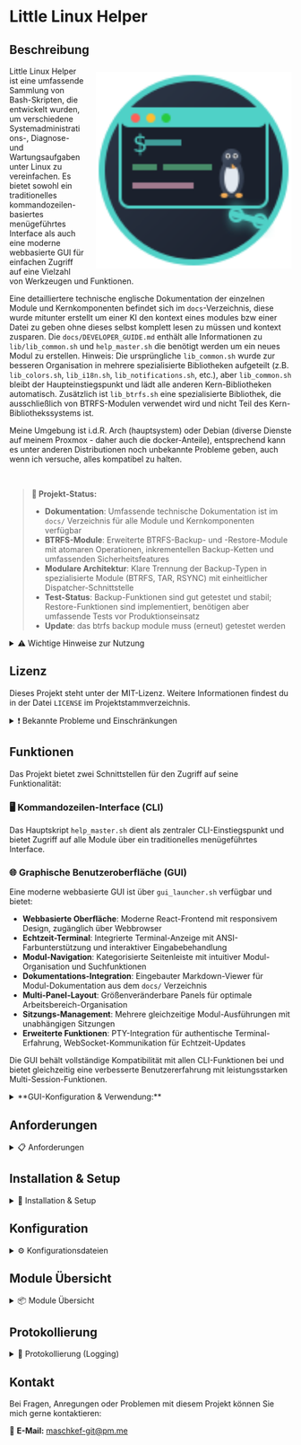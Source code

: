 # Little Linux Helper

## Beschreibung

<img src="gui/web/public/favicon.svg" alt="Little Linux Helper" width="350" height="350" align="right" style="margin-left: 20px; margin-top: 10px;">

Little Linux Helper ist eine umfassende Sammlung von Bash-Skripten, die entwickelt wurden, um verschiedene Systemadministrations-, Diagnose- und Wartungsaufgaben unter Linux zu vereinfachen. Es bietet sowohl ein traditionelles kommandozeilen-basiertes menügeführtes Interface als auch eine moderne webbasierte GUI für einfachen Zugriff auf eine Vielzahl von Werkzeugen und Funktionen.

Eine detailliertere technische englische Dokumentation der einzelnen Module und Kernkomponenten befindet sich im `docs`-Verzeichnis, 
diese wurde mitunter erstellt um einer KI den kontext eines modules bzw einer Datei zu geben ohne dieses selbst komplett lesen zu müssen und kontext zusparen.
Die `docs/DEVELOPER_GUIDE.md` enthält alle Informationen zu `lib/lib_common.sh` und `help_master.sh` die benötigt werden um ein neues Modul zu erstellen. 
Hinweis: Die ursprüngliche `lib_common.sh` wurde zur besseren Organisation in mehrere spezialisierte Bibliotheken aufgeteilt (z.B. `lib_colors.sh`, `lib_i18n.sh`, `lib_notifications.sh`, etc.), aber `lib_common.sh` bleibt der Haupteinstiegspunkt und lädt alle anderen Kern-Bibliotheken automatisch. Zusätzlich ist `lib_btrfs.sh` eine spezialisierte Bibliothek, die ausschließlich von BTRFS-Modulen verwendet wird und nicht Teil des Kern-Bibliothekssystems ist.

Meine Umgebung ist i.d.R. Arch (hauptsystem) oder Debian (diverse Dienste auf meinem Proxmox - daher auch die docker-Anteile), entsprechend kann es unter anderen Distributionen noch unbekannte Probleme geben, auch wenn ich versuche, alles kompatibel zu halten.

<br clear="right">

> **🎯 Projekt-Status:**
> - **Dokumentation**: Umfassende technische Dokumentation ist im `docs/` Verzeichnis für alle Module und Kernkomponenten verfügbar
> - **BTRFS-Module**: Erweiterte BTRFS-Backup- und -Restore-Module mit atomaren Operationen, inkrementellen Backup-Ketten und umfassenden Sicherheitsfeatures
> - **Modulare Architektur**: Klare Trennung der Backup-Typen in spezialisierte Module (BTRFS, TAR, RSYNC) mit einheitlicher Dispatcher-Schnittstelle
> - **Test-Status**: Backup-Funktionen sind gut getestet und stabil; Restore-Funktionen sind implementiert, benötigen aber umfassende Tests vor Produktionseinsatz
> - **Update**: das btrfs backup module muss (erneut) getestet werden

<details>
<summary>⚠️ Wichtige Hinweise zur Nutzung</summary>

**Bitte beachte die folgenden Punkte sorgfältig, bevor du die Skripte aus diesem Repository verwendest:**

* **Kein professioneller Programmierer:** Ich bin eigentlich kein Programmierer. Diese Skripte sind als Hobbyprojekt und zum Vereinfachen entstanden. Sie können daher suboptimale Lösungsansätze, Fehler oder ineffiziente Herangehensweisen enthalten.
* **Nutzung auf eigene Gefahr:** Die Verwendung der hier bereitgestellten Skripte erfolgt ausschließlich auf eigene Gefahr. Ich übernehme keinerlei Verantwortung oder Haftung für mögliche Datenverluste, Systeminstabilitäten, Schäden an Hard- oder Software oder jegliche andere direkte oder indirekte Konsequenzen, die aus der Nutzung dieser Skripte resultieren könnten. Es wird dringend empfohlen, vor der Ausführung kritischer Operationen stets Backups deiner wichtigen Daten und deines Systems anzulegen.
* **KI-generierte Inhalte:** Ein erheblicher Teil der Skripte und der begleitenden Dokumentation wurde unter Zuhilfenahme von Künstlicher Intelligenz (KI) erstellt. Obwohl ich mich bemüht habe, die Funktionalität zu testen und die Informationen zu überprüfen, können die Skripte Fehler, unvorhergesehenes Verhalten oder logische Mängel enthalten, die auf den KI-Generierungsprozess zurückzuführen sind. Sei dir dieses Umstands bewusst und überprüfe den Code kritisch, bevor du ihn einsetzt, insbesondere in produktiven oder sensiblen Umgebungen.

</details>

## Lizenz

Dieses Projekt steht unter der MIT-Lizenz. Weitere Informationen findest du in der Datei `LICENSE` im Projektstammverzeichnis.

<details>
<summary>❗ Bekannte Probleme und Einschränkungen</summary>

Hier ist eine Liste von bekannten Problemen, Einschränkungen oder Verhaltensweisen, die dir bei der Nutzung der Skripte auffallen könnten.

* **Systemkompatibilität:**
    * Hauptsächliche Testumgebung: Arch Linux (Hauptsystem) und Debian (Proxmox-Services)
    * Andere Distributionen können unbekannte Kompatibilitätsprobleme haben, obwohl die Skripte für breite Kompatibilität entwickelt wurden
    * Einige Features erfordern spezifische Paketmanager oder Systemtools

* **Erweiterte Log-Analyse (`scripts/advanced_log_analyzer.py`):**
    * Bekannte Einschränkungen bezüglich Log-Format-Erkennung und Zeichenkodierung
    * Komplexe reguläre Ausdrücke können nicht alle Log-Varianten handhaben
    * Siehe `docs/advanced_log_analyzer.md` für detaillierte Einschränkungen und Nutzungshinweise

* **Modul-spezifische Einschränkungen:**
    * **BTRFS-Operationen**: Erfordert BTRFS-Dateisystem und entsprechende Berechtigungen
    * **Docker-Security**: Scan-Tiefe und -Genauigkeit hängen von der Komplexität der Compose-Dateien ab
    * **Hardware-Monitoring**: Temperatursensoren erfordern `lm-sensors` und entsprechende Hardware-Unterstützung

</details>

## Funktionen

Das Projekt bietet zwei Schnittstellen für den Zugriff auf seine Funktionalität:

### 🖥️ **Kommandozeilen-Interface (CLI)**
Das Hauptskript `help_master.sh` dient als zentraler CLI-Einstiegspunkt und bietet Zugriff auf alle Module über ein traditionelles menügeführtes Interface.

### 🌐 **Graphische Benutzeroberfläche (GUI)**
Eine moderne webbasierte GUI ist über `gui_launcher.sh` verfügbar und bietet:
- **Webbasierte Oberfläche**: Moderne React-Frontend mit responsivem Design, zugänglich über Webbrowser
- **Echtzeit-Terminal**: Integrierte Terminal-Anzeige mit ANSI-Farbunterstützung und interaktiver Eingabebehandlung
- **Modul-Navigation**: Kategorisierte Seitenleiste mit intuitiver Modul-Organisation und Suchfunktionen
- **Dokumentations-Integration**: Eingebauter Markdown-Viewer für Modul-Dokumentation aus dem `docs/` Verzeichnis
- **Multi-Panel-Layout**: Größenveränderbare Panels für optimale Arbeitsbereich-Organisation
- **Sitzungs-Management**: Mehrere gleichzeitige Modul-Ausführungen mit unabhängigen Sitzungen
- **Erweiterte Funktionen**: PTY-Integration für authentische Terminal-Erfahrung, WebSocket-Kommunikation für Echtzeit-Updates

Die GUI behält vollständige Kompatibilität mit allen CLI-Funktionen bei und bietet gleichzeitig eine verbesserte Benutzererfahrung mit leistungsstarken Multi-Session-Funktionen.

<details>

<summary>**GUI-Konfiguration & Verwendung:**</summary>
```bash
# GUI-Launcher (Empfohlen):
./gui_launcher.sh              # Standard: sicherer localhost
./gui_launcher.sh -n           # Netzwerkzugriff aktivieren (-n Kurzform)
./gui_launcher.sh -p 8080      # Benutzerdefinierten Port (Kurzform)
./gui_launcher.sh --port 8080  # Benutzerdefinierten Port (Langform)
./gui_launcher.sh -n -p 80     # Netzwerkzugriff auf benutzerdefiniertem Port
./gui_launcher.sh -b -n        # Erstellen und mit Netzwerkzugriff ausführen
./gui_launcher.sh -h           # Umfassende Hilfe

# Benutzerdefinierte Konfiguration via config/general.conf:
CFG_LH_GUI_PORT="3000"        # Standard-Port setzen
CFG_LH_GUI_HOST="localhost"   # Bindung setzen (localhost/0.0.0.0)

# Direkte Binary-Ausführung:
./little-linux-helper-gui -p 8080             # Benutzerdefinierten Port (Kurzform)
./little-linux-helper-gui --port 8080         # Benutzerdefinierten Port (Langform)
./little-linux-helper-gui -n                  # Netzwerkzugriff aktivieren (-n Kurzform)
./little-linux-helper-gui --network -p 80     # Netzwerkzugriff auf Port 80
./little-linux-helper-gui -h                  # Nutzungsinformationen anzeigen (Kurzform)
./little-linux-helper-gui --help              # Nutzungsinformationen anzeigen (Langform)
```

Die GUI behält vollständige Kompatibilität mit allen CLI-Funktionen bei und bietet gleichzeitig eine verbesserte Benutzererfahrung mit leistungsstarken Multi-Session-Funktionen.

</details>

---

Beide Schnittstellen bieten Zugriff auf folgende Module:

<details>
<summary>🔄 Wiederherstellung & Neustarts (<code>mod_restarts.sh</code>)</summary>

* Neustart des Login-Managers (Display Manager).
* Neustart des Sound-Systems (PipeWire, PulseAudio, ALSA).
* Neustart der Desktop-Umgebung (KDE, GNOME, XFCE, Cinnamon, MATE, LXDE, LXQt).
* Neustart von Netzwerkdiensten (NetworkManager, systemd-networkd, dhcpcd, systemd-resolved).

</details>

<details>
<summary>💾 Backup & Wiederherstellung</summary>

* **Einheitlicher Backup-Dispatcher** (`modules/backup/mod_backup.sh`):
    * Zentrale Dispatcher-Schnittstelle für alle Backup-Typen
    * Gemeinsame Konfigurationsverwaltung und Status-Berichterstattung für alle Backup-Methoden
    * Umfassende Status-Übersicht für BTRFS-, TAR- und RSYNC-Backups

* **BTRFS Snapshot Backup & Restore** (`modules/backup/mod_btrfs_backup.sh`, `modules/backup/mod_btrfs_restore.sh`):
    * **Erweiterte Features**: Atomare Backup-Operationen, received_uuid-Schutz, inkrementelle Kettenvalidierung
    * **Erweiterte BTRFS-Bibliothek** (`lib/lib_btrfs.sh`): Spezialisierte Bibliothek, die kritische BTRFS-Limitationen mit echten atomaren Mustern löst
    * **Dynamische Subvolume-Unterstützung**: Erkennt automatisch BTRFS-Subvolumes aus der Systemkonfiguration (`/etc/fstab`, `/proc/mounts`) und unterstützt manuelle Konfiguration für `@`, `@home`, `@var`, `@opt` und andere @-prefixierte Subvolumes mit optionaler Quellbewahrung
    * **Inkrementelle Backups**: Intelligente Parent-Erkennung, automatisches Fallback und umfassende Ketten-Integritätsvalidierung
    * **Restore-Funktionen**: Vollständige Systemwiederherstellung, individuelle Subvolume-Wiederherstellung, Ordner-Level-Wiederherstellung und Bootloader-Integration *(Hinweis: Restore-Funktionen sind implementiert, benötigen aber umfassende Tests)*
    * **Sicherheitsfeatures**: Live-Umgebungs-Erkennung, Dateisystem-Gesundheitsprüfung, Rollback-Funktionen und Dry-Run-Unterstützung
    * **Detaillierte Dokumentation**: Siehe `docs/mod_btrfs_backup.md`, `docs/mod_btrfs_restore.md` und `docs/lib_btrfs.md`

* **TAR Archiv Backup & Restore** (`modules/backup/mod_backup_tar.sh`, `modules/backup/mod_restore_tar.sh`):
    * **Flexible Backup-Optionen**: Nur Home, Systemkonfiguration, vollständiges System oder benutzerdefinierte Verzeichnisauswahl
    * **Intelligente Ausschlüsse**: Eingebaute System-Ausschlüsse, benutzer-konfigurierbare Muster und interaktive Ausschluss-Verwaltung
    * **Archiv-Verwaltung**: Komprimierte `.tar.gz` Archive mit automatischer Bereinigung und Aufbewahrungsrichtlinien
    * **Sichere Wiederherstellung**: Mehrere Zieloptionen mit Sicherheitswarnungen und Bestätigungsabfragen
    * **Dokumentation**: Siehe `docs/mod_backup_tar.md` und `docs/mod_restore_tar.md`

* **RSYNC Inkrementelle Backup & Restore** (`modules/backup/mod_backup_rsync.sh`, `modules/backup/mod_restore_rsync.sh`):
    * **Inkrementelle Intelligenz**: Speicher-effiziente Backups mit Hardlink-Optimierung über `--link-dest`
    * **Backup-Typen**: Vollbackups und inkrementelle Backups mit automatischer Parent-Erkennung
    * **Erweiterte Optionen**: Umfassende RSYNC-Konfiguration mit atomaren Operationen und Fortschrittsüberwachung
    * **Flexible Wiederherstellung**: Echtzeit-Fortschrittsüberwachung und vollständige Verzeichnisbaum-Wiederherstellung
    * **Dokumentation**: Siehe `docs/mod_backup_rsync.md` und `docs/mod_restore_rsync.md`

</details>

<details>
<summary>💻 Systemdiagnose & Analyse</summary>

* **Systeminformationen anzeigen (`mod_system_info.sh`)**:
    * Anzeige von Betriebssystem- und Kernel-Details.
    * CPU-Informationen.
    * RAM-Auslastung und Speicherstatistik.
    * Auflistung von PCI- und USB-Geräten.
    * Festplattenübersicht (Blockgeräte, Dateisysteme, Mountpunkte).
    * Anzeige der Top-Prozesse nach CPU- und Speicherauslastung.
    * Netzwerkkonfiguration (Schnittstellen, Routen, aktive Verbindungen, Hostname, DNS).
    * Temperaturen und Sensorwerte (erfordert `lm-sensors`).
* **Festplatten-Werkzeuge (`mod_disk.sh`)**:
    * Anzeige eingebundener Laufwerke und Blockgeräte.
    * Auslesen von S.M.A.R.T.-Werten (erfordert `smartmontools`).
    * Prüfung von Dateizugriffen auf Ordner (erfordert `lsof`).
    * Analyse der Festplattenbelegung (mit `df` und optional `ncdu`).
    * Testen der Festplattengeschwindigkeit (erfordert `hdparm`).
    * Überprüfung des Dateisystems (erfordert `fsck`).
    * Prüfung des Festplatten-Gesundheitsstatus (erfordert `smartmontools`).
    * Anzeige der größten Dateien in einem Verzeichnis.
* **Log-Analyse Werkzeuge (`mod_logs.sh`)**:
    * Anzeige von Logs der letzten X Minuten (aktueller und vorheriger Boot, erfordert ggf. `journalctl`).
    * Logs eines bestimmten systemd-Dienstes anzeigen (erfordert `journalctl`).
    * Xorg-Logs anzeigen.
    * dmesg-Ausgabe anzeigen und filtern.
    * Paketmanager-Logs anzeigen (unterstützt pacman, apt, dnf, yay).
    * **Erweiterte Log-Analyse (`scripts/advanced_log_analyzer.py`)**:
        * Führt eine detailliertere Analyse von Logdateien durch (benötigt Python 3, typischerweise als `python3`-Kommando).
        * Unterstützt Formate wie Syslog, Journald (Text-Export) und Apache (Common/Combined), inklusive automatischer Formaterkennung.
        * Zeigt allgemeine Statistiken (Gesamtzahl Einträge, Fehleranzahl, Fehlerrate).
        * Listet häufige Fehlermeldungen oder Fehler-Statuscodes.
        * Analysiert die zeitliche Verteilung von Logeinträgen (z.B. pro Stunde).
        * Identifiziert Top-Quellen (Programme/Dienste bei Syslog, IP-Adressen bei Apache).
        * Bietet Optionen zur Anpassung der Ausgabe (z.B. Anzahl der Top-Einträge, nur Zusammenfassung, nur Fehler).
        * *Hinweis: Dieses Skript bietet erweiterte Funktionen, sollte aber mit Bedacht und Verständnis seiner Funktionsweise eingesetzt werden, insbesondere unter Berücksichtigung der allgemeinen Projekthinweise*.

</details>

<details>
<summary>🛠️ Wartung & Sicherheit</summary>

* **Paketverwaltung & Updates (`mod_packages.sh`)**:
    * Systemaktualisierung (unterstützt pacman, apt, dnf, yay).
    * Aktualisierung alternativer Paketmanager (Flatpak, Snap, Nix).
    * Suchen und Entfernen von verwaisten Paketen.
    * Bereinigung des Paket-Caches.
    * Suchen und Installieren von Paketen.
    * Anzeigen installierter Pakete (inkl. alternativer Quellen).
    * Anzeigen von Paketmanager-Logs.
* **Sicherheitsüberprüfungen (`mod_security.sh`)**:
    * Anzeige offener Netzwerkports (erfordert `ss`, optional `nmap`).
    * Anzeige fehlgeschlagener Anmeldeversuche.
    * System auf Rootkits prüfen (erfordert `rkhunter`, optional `chkrootkit`).
    * Firewall-Status prüfen (UFW, firewalld, iptables).
    * Prüfung auf Sicherheits-Updates.
    * Überprüfung von Kennwort-Richtlinien und Benutzerkonten.
    * **Docker Security Überprüfung**:
        * Analysiert Docker-Compose Dateien (`docker-compose.yml`, `compose.yml`) auf häufige Sicherheitsprobleme.
        * Der Suchpfad für Compose-Dateien, die Suchtiefe und auszuschließende Verzeichnisse sind konfigurierbar.
        * Bietet eine interaktive Konfiguration des Suchpfads, falls der aktuelle Pfad ungültig ist oder geändert werden soll.
        * Führt eine Reihe von Prüfungen durch, darunter:
            * Fehlen von Update-Management-Labels (z.B. für Diun, Watchtower).
            * Unsichere Berechtigungen für `.env`-Dateien.
            * Zu offene Berechtigungen für Verzeichnisse, die Compose-Dateien enthalten.
            * Verwendung von `:latest`-Image-Tags oder Images ohne spezifische Versionierung. (In der `config/docker.conf.example` im standard deaktiviert.)
            * Konfiguration von Containern mit `privileged: true`.
            * Einbindung kritischer Host-Pfade als Volumes (z.B. `/`, `/etc`, `/var/run/docker.sock`). (Wird derzeit nicht in der zusammenfassung mit ausgegeben.)
            * Auf `0.0.0.0` exponierte Ports, die Dienste für alle Netzwerkschnittstellen verfügbar machen.
            * Verwendung potenziell gefährlicher Linux-Capabilities (z.B. `SYS_ADMIN`, `NET_ADMIN`).
            * Deaktivierte Sicherheitsoptionen wie `apparmor:unconfined` oder `seccomp:unconfined`.
            * Vorkommen von bekannten Standardpasswörtern in Umgebungsvariablen.
            * Direkte Einbettung sensitiver Daten (z.B. API-Keys, Tokens) anstelle von Umgebungsvariablen. (funktioniert aktuell nicht wirklich)
        * Optional kann eine Liste der aktuell laufenden Docker-Container angezeigt werden. (In der `config/docker.conf.example` im standard deaktiviert.)
        * Stellt eine Zusammenfassung der gefundenen potenziellen Probleme mit Empfehlungen bereit.

</details>

<details>
<summary>🐳 Docker-Verwaltung</summary>

* **Docker Container Management (`mod_docker.sh`)**:
    * Container-Status-Überwachung und -Verwaltung.
    * Docker-Systeminformationen und Ressourcennutzung.
    * Container-Log-Zugriff und -Analyse.
    * Netzwerk- und Volume-Verwaltung.
* **Docker Setup & Installation (`mod_docker_setup.sh`)**:
    * Automatisierte Docker-Installation über Distributionen hinweg.
    * Docker Compose Setup und Konfiguration.
    * Benutzer-Berechtigungskonfiguration für Docker-Zugriff.
    * System-Service-Konfiguration und Startup.

</details>

<details>
<summary>🔋 Energieverwaltung & Systemsteuerung</summary>

* **Energieverwaltung (`mod_energy.sh`)**:
    * Energieprofilverwaltung (Performance, Balanced, Power-Saver).
    * Standby/Suspend-Kontrolle mit zeitgesteuerter Inhibit-Funktionalität.
    * Bildschirmhelligkeitssteuerung.
    * Schnellaktionen zur Wiederherstellung der Standby-Funktionalität.

</details>

<details>
<summary>✨ Spezialfunktionen</summary>

* Sammeln wichtiger Debug-Informationen in einer Datei.

</details>

## Internationalisierung

<details>
<summary>🌍 Mehrsprachige Unterstützung</summary>

Little Linux Helper unterstützt mehrere Sprachen für die Benutzeroberfläche. Das Internationalisierungssystem ermöglicht eine konsistente und benutzerfreundliche Erfahrung in verschiedenen Sprachen.

**Unterstützte Sprachen:**
* **Deutsch (de)**: Vollständige Übersetzungsunterstützung für alle Module
* **Englisch (en)**: Vollständige Übersetzungsunterstützung für alle Module (Standardsprache und Fallback)
* **Spanisch (es)**: Nur vereinzelte interne Übersetzungen (Log-Einträge, etc.), praktisch unbrauchbar
* **Französisch (fr)**: Nur vereinzelte interne Übersetzungen (Log-Einträge, etc.), praktisch unbrauchbar

**Sprachauswahl:**
* **Automatische Erkennung**: Das System erkennt automatisch die Systemsprache basierend auf Umgebungsvariablen (`LANG`, `LC_ALL`, `LC_MESSAGES`)
* **Manuelle Konfiguration**: Die Sprache kann in der Datei `config/general.conf` mit der Einstellung `CFG_LH_LANG` festgelegt werden
* **Fallback-Mechanismus**: Bei fehlenden Übersetzungen oder nicht unterstützten Sprachen wird automatisch auf Englisch zurückgegriffen

**Konfiguration der Sprache:**
```bash
# In config/general.conf
CFG_LH_LANG="auto"    # Automatische Systemsprache-Erkennung
CFG_LH_LANG="de"      # Deutsch
CFG_LH_LANG="en"      # Englisch
CFG_LH_LANG="es"      # Spanisch (praktisch unbrauchbar, nur interne Meldungen)
CFG_LH_LANG="fr"      # Französisch (praktisch unbrauchbar, nur interne Meldungen)
```

**Technische Details:**
* Alle Benutzertexte werden über das `lh_msg()` System abgerufen
* Übersetzungsdateien befinden sich im `lang/` Verzeichnis, organisiert nach Sprachcodes
* Das System lädt zuerst Englisch als Fallback-Basis und überschreibt dann mit der gewünschten Sprache
* Fehlende Übersetzungsschlüssel werden automatisch protokolliert und als `[SCHLÜSSEL]` angezeigt

</details>

## Anforderungen

<details>
<summary>📋 Anforderungen</summary>

### Kern-Anforderungen:
* Bash-Shell
* Standard Linux-Dienstprogramme (wie `grep`, `awk`, `sed`, `find`, `df`, `lsblk`, `ip`, `ps`, `free`, `tar`, `rsync`, `btrfs-progs` etc.)
* Einige Funktionen erfordern möglicherweise Root-Rechte und werden ggf. `sudo` verwenden.

### GUI-Anforderungen (optional):
* **Go** (1.21 oder neuer) für Backend-Server-Kompilierung
* **Node.js** (16 oder neuer) und **npm** für Frontend-Entwicklung und -Erstellung
* **Webbrowser** für den Zugriff auf die GUI-Oberfläche
* Zusätzliche System-Abhängigkeiten: `github.com/gofiber/fiber/v2`, `github.com/gofiber/websocket/v2`, `github.com/creack/pty` (automatisch installiert)

### Optionale Abhängigkeiten:
Für spezifische Funktionen werden zusätzliche Pakete benötigt, die das Skript bei Bedarf zu installieren versucht:
    * `btrfs-progs` (für BTRFS Backup/Restore)
    * `rsync` (für RSYNC Backup/Restore)
    * `smartmontools` (für S.M.A.R.T.-Werte und Festplatten-Gesundheitsstatus)
    * `lsof` (für Dateizugriff-Prüfung)
    * `hdparm` (für Festplattengeschwindigkeitstest)
    * `ncdu` (für interaktive Festplattenanalyse, optional)
    * `util-linux` (enthält `fsck`)
    * `iproute2` (enthält `ss`)
    * `rkhunter` (für Rootkit-Prüfung)
    * `chkrootkit` (optional, für zusätzliche Rootkit-Prüfung)
    * `lm-sensors` (für Temperatur- und Sensorwerte)
    * `nmap` (optional, für lokalen Port-Scan)
    * **Desktop-Benachrichtigungen:** `libnotify` (stellt `notify-send` bereit), `zenity` oder `kdialog`.
    * Python 3 (typischerweise als `python` oder `python3`-Kommando; für erweiterte Log-Analyse)
    * `pacman-contrib` (für `paccache` auf Arch-basierten Systemen, falls nicht vorhanden)
    * `expac` (für kürzlich installierte Pakete auf Arch-basierten Systemen)

Das Skript versucht, den verwendeten Paketmanager (pacman, yay, apt, dnf) automatisch zu erkennen. Es erkennt auch alternative Paketmanager wie Flatpak, Snap, Nix und AppImage.

</details>

## Installation & Setup

<details>
<summary>🚀 Installation & Setup</summary>

### CLI-Installation:
1. Klone das Repository oder lade die Skripte herunter.
2. Stelle sicher, dass das Hauptskript `help_master.sh` ausführbar ist:
    ```bash
    chmod +x help_master.sh
    ```
3. Führe die CLI-Oberfläche aus:
    ```bash
    ./help_master.sh
    ```

### GUI-Installation (optional):
1. Stelle sicher, dass Go (1.21+) und Node.js (16+) auf deinem System installiert sind.
2. Mache den GUI-Launcher ausführbar:
    ```bash
    chmod +x gui_launcher.sh
    ```
3. Starte die GUI-Oberfläche:
    ```bash
    ./gui_launcher.sh
    ```
4. Die GUI wird automatisch:
   - Abhängigkeiten beim ersten Start einrichten
   - Die Anwendung bei Bedarf erstellen
   - Den Webserver auf `http://localhost:3000` starten
   - Deinen Standard-Webbrowser zur Oberfläche öffnen

**GUI-Entwicklungsmodus:**
Für Entwicklung mit Hot-Reload-Funktionen:
```bash
cd gui/
./setup.sh    # Einmalige Einrichtung
./dev.sh      # Entwicklungsserver starten
```

</details>

## Konfiguration

<details>
<summary>⚙️ Konfigurationsdateien</summary>

Little Linux Helper verwendet Konfigurationsdateien, um bestimmte Aspekte seines Verhaltens anzupassen. Diese Dateien befinden sich im Verzeichnis `config/`.

Beim ersten Start des Hauptskripts (`help_master.sh`) werden automatisch Standard-Konfigurationsdateien erstellt, falls diese noch nicht vorhanden sind. Dies geschieht, indem Vorlagedateien mit der Endung `.example` (z.B. `backup.conf.example`) in ihre aktiven Gegenstücke ohne das Suffix (z.B. `backup.conf`) kopiert werden.

**Wichtig:** Du wirst beim ersten Erstellen einer Konfigurationsdatei darauf hingewiesen. Es wird empfohlen, diese neu erstellten `.conf`-Dateien zu überprüfen und gegebenenfalls an deine spezifischen Bedürfnisse anzupassen.

Aktuell werden Konfigurationsdateien für folgende Module verwendet:
*   **Allgemeine Einstellungen (`help_master.sh`)**: Sprache, Logging-Verhalten und andere grundlegende Einstellungen (`config/general.conf`).
*   **Backup & Wiederherstellung (`modules/backup/mod_backup.sh`, `modules/backup/mod_btrfs_backup.sh`, `modules/backup/mod_btrfs_restore.sh`)**: Einstellungen für Backup-Pfade, Aufbewahrungsrichtlinien etc. (`config/backup.conf`).
*   **Docker Security Überprüfung (`mod_security.sh`)**: Einstellungen für Suchpfade, zu überspringende Warnungen etc. (`config/docker.conf`).

</details>

## Module Übersicht

<details>
<summary>📦 Module Übersicht</summary>

Das Projekt ist in Module unterteilt, um die Funktionalität zu organisieren:

* **`lib/lib_common.sh`**: Das Herzstück des Projekts. Enthält zentrale, von allen Modulen genutzte Funktionen wie:
    *  Ein einheitliches Logging-System.
    * Funktionen zur Befehlsüberprüfung und automatischen Installation von Abhängigkeiten.
    * Standardisierte Benutzerinteraktionen (Ja/Nein-Fragen, Eingabeaufforderungen).
    * Die Erkennung von Systemkomponenten (Paketmanager, etc.).
    * Verwaltung von farbiger Terminalausgabe für eine bessere Lesbarkeit.
    * Komplexe Logik zur Ermittlung des aktiven Desktop-Benutzers.
    * Die Fähigkeit, **Desktop-Benachrichtigungen** an den Benutzer zu senden.
    * **Kern-Bibliothekssystem**: Lädt automatisch spezialisierte Bibliothekskomponenten (`lib_colors.sh`, `lib_i18n.sh`, `lib_ui.sh`, etc.).
* **`lib/lib_btrfs.sh`**: **Spezialisierte BTRFS-Bibliothek** (nicht Teil des Kern-Bibliothekssystems). Stellt erweiterte BTRFS-spezifische Funktionen für atomare Backup-Operationen, inkrementelle Kettenvalidierung und umfassende BTRFS-Sicherheitsmechanismen bereit. Wird ausschließlich von BTRFS-Modulen verwendet und muss explizit eingebunden werden.
* **`modules/mod_restarts.sh`**: Bietet Optionen zum Neustarten von Diensten und der Desktop-Umgebung.
* **`modules/backup/mod_backup.sh`**: Einheitlicher Backup-Dispatcher mit zentraler Schnittstelle für alle Backup-Typen (BTRFS, TAR, RSYNC).
* **`modules/backup/mod_btrfs_backup.sh`**: BTRFS-spezifische Backup-Funktionen (Snapshots, Transfer, Integritätsprüfung, Marker, Bereinigung, Status, uvm.). Verwendet `lib_btrfs.sh` für erweiterte BTRFS-Operationen.
* **`modules/backup/mod_btrfs_restore.sh`**: BTRFS-spezifische Restore-Funktionen (komplettes System, einzelne Subvolumes, Ordner und Dry-Run). Verwendet `lib_btrfs.sh` für atomare Restore-Operationen.
* **`modules/backup/mod_backup_tar.sh`**: TAR-Archiv-Backup-Funktionalität mit mehreren Backup-Typen und intelligentem Ausschluss-Management.
* **`modules/backup/mod_restore_tar.sh`**: TAR-Archiv-Wiederherstellung mit Sicherheitsfeatures und flexiblen Zieloptionen.
* **`modules/backup/mod_backup_rsync.sh`**: RSYNC inkrementelle Backups mit Hardlink-Optimierung und umfassender Konfiguration.
* **`modules/backup/mod_restore_rsync.sh`**: RSYNC Backup-Wiederherstellung mit Echtzeit-Fortschrittsüberwachung und vollständiger Verzeichnisbaum-Wiederherstellung.
* **`modules/mod_system_info.sh`**: Zeigt detaillierte Systeminformationen an.
* **`modules/mod_disk.sh`**: Werkzeuge zur Festplattenanalyse und -wartung.
* **`modules/mod_logs.sh`**: Analyse von System- und Anwendungsprotokollen.
* **`modules/mod_packages.sh`**: Paketverwaltung, Systemaktualisierung, Bereinigung.
* **`modules/mod_security.sh`**: Sicherheitsüberprüfungen, Docker-Security, Netzwerk, Rootkit-Check.
* **`modules/mod_docker.sh`**: Docker-Container-Management und -Überwachung.
* **`modules/mod_docker_setup.sh`**: Docker-Installation und Setup-Automatisierung.
* **`modules/mod_energy.sh`**: Energieverwaltung und Stromverwaltungsfunktionen (Energieprofile, Standby-Kontrolle, Helligkeit).

</details>

## Protokollierung

<details>
<summary>📜 Protokollierung (Logging)</summary>

Alle Aktionen werden in Log-Dateien protokolliert, um die Nachverfolgung und Fehlerbehebung zu erleichtern.

* **Speicherort:** Die Log-Dateien werden im Unterverzeichnis `logs` innerhalb des Projektverzeichnisses erstellt. Für jeden Monat wird ein eigener Unterordner angelegt (z.B. `logs/2025-06`).
* **Dateinamen:** Allgemeine Logdateien erhalten einen Zeitstempel, wann das Skript gestartet wurde. Backup- und Restore-spezifische Protokolle werden ebenfalls mit einem Zeitstempel versehen, um jede Sitzung separat zu erfassen.

</details>

## Kontakt

Bei Fragen, Anregungen oder Problemen mit diesem Projekt können Sie mich gerne kontaktieren:

📧 **E-Mail:** [maschkef-git@pm.me](mailto:maschkef-git@pm.me)
